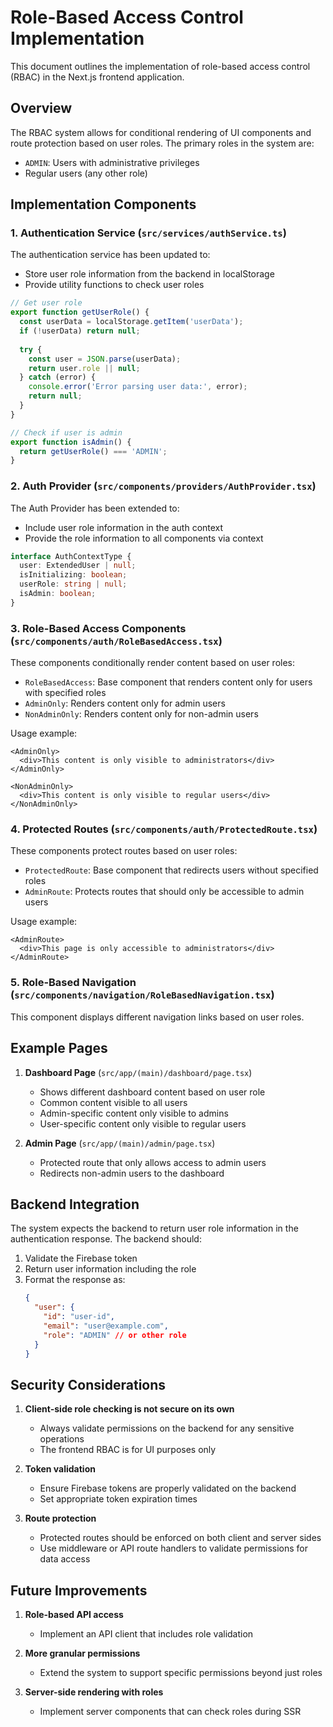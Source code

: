 # Role-Based Access Control Implementation

This document outlines the implementation of role-based access control (RBAC) in the Next.js frontend application.

## Overview

The RBAC system allows for conditional rendering of UI components and route protection based on user roles. The primary roles in the system are:

- `ADMIN`: Users with administrative privileges
- Regular users (any other role)

## Implementation Components

### 1. Authentication Service (`src/services/authService.ts`)

The authentication service has been updated to:
- Store user role information from the backend in localStorage
- Provide utility functions to check user roles

```typescript
// Get user role
export function getUserRole() {
  const userData = localStorage.getItem('userData');
  if (!userData) return null;
  
  try {
    const user = JSON.parse(userData);
    return user.role || null;
  } catch (error) {
    console.error('Error parsing user data:', error);
    return null;
  }
}

// Check if user is admin
export function isAdmin() {
  return getUserRole() === 'ADMIN';
}
```

### 2. Auth Provider (`src/components/providers/AuthProvider.tsx`)

The Auth Provider has been extended to:
- Include user role information in the auth context
- Provide the role information to all components via context

```typescript
interface AuthContextType {
  user: ExtendedUser | null;
  isInitializing: boolean;
  userRole: string | null;
  isAdmin: boolean;
}
```

### 3. Role-Based Access Components (`src/components/auth/RoleBasedAccess.tsx`)

These components conditionally render content based on user roles:

- `RoleBasedAccess`: Base component that renders content only for users with specified roles
- `AdminOnly`: Renders content only for admin users
- `NonAdminOnly`: Renders content only for non-admin users

Usage example:
```tsx
<AdminOnly>
  <div>This content is only visible to administrators</div>
</AdminOnly>

<NonAdminOnly>
  <div>This content is only visible to regular users</div>
</NonAdminOnly>
```

### 4. Protected Routes (`src/components/auth/ProtectedRoute.tsx`)

These components protect routes based on user roles:

- `ProtectedRoute`: Base component that redirects users without specified roles
- `AdminRoute`: Protects routes that should only be accessible to admin users

Usage example:
```tsx
<AdminRoute>
  <div>This page is only accessible to administrators</div>
</AdminRoute>
```

### 5. Role-Based Navigation (`src/components/navigation/RoleBasedNavigation.tsx`)

This component displays different navigation links based on user roles.

## Example Pages

1. **Dashboard Page** (`src/app/(main)/dashboard/page.tsx`)
   - Shows different dashboard content based on user role
   - Common content visible to all users
   - Admin-specific content only visible to admins
   - User-specific content only visible to regular users

2. **Admin Page** (`src/app/(main)/admin/page.tsx`)
   - Protected route that only allows access to admin users
   - Redirects non-admin users to the dashboard

## Backend Integration

The system expects the backend to return user role information in the authentication response. The backend should:

1. Validate the Firebase token
2. Return user information including the role
3. Format the response as:
   ```json
   {
     "user": {
       "id": "user-id",
       "email": "user@example.com",
       "role": "ADMIN" // or other role
     }
   }
   ```

## Security Considerations

1. **Client-side role checking is not secure on its own**
   - Always validate permissions on the backend for any sensitive operations
   - The frontend RBAC is for UI purposes only

2. **Token validation**
   - Ensure Firebase tokens are properly validated on the backend
   - Set appropriate token expiration times

3. **Route protection**
   - Protected routes should be enforced on both client and server sides
   - Use middleware or API route handlers to validate permissions for data access

## Future Improvements

1. **Role-based API access**
   - Implement an API client that includes role validation

2. **More granular permissions**
   - Extend the system to support specific permissions beyond just roles

3. **Server-side rendering with roles**
   - Implement server components that can check roles during SSR 